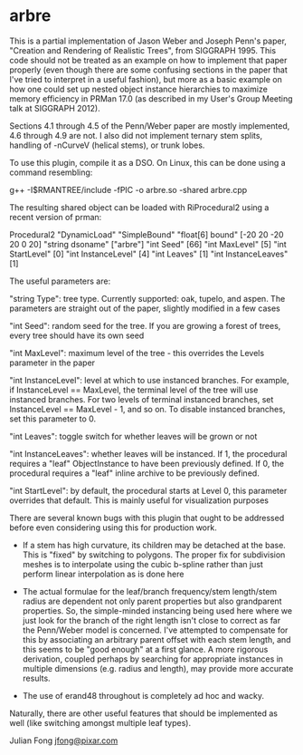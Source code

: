 # arbre
This is a partial implementation of Jason Weber and Joseph Penn's paper,
"Creation and Rendering of Realistic Trees", from SIGGRAPH 1995. This code
should not be treated as an example on how to implement that paper properly
(even though there are some confusing sections in the paper that I've tried to
interpret in a useful fashion), but more as a basic example on how one could
set up nested object instance hierarchies to maximize memory efficiency in
PRMan 17.0 (as described in my User's Group Meeting talk at SIGGRAPH 2012).

Sections 4.1 through 4.5 of the Penn/Weber paper are mostly implemented, 4.6
through 4.9 are not. I also did not implement ternary stem splits, handling of
-nCurveV (helical stems), or trunk lobes.

To use this plugin, compile it as a DSO. On Linux, this can be done
using a command resembling:

g++ -I$RMANTREE/include -fPIC -o arbre.so -shared arbre.cpp

The resulting shared object can be loaded with RiProcedural2
using a recent version of prman:

Procedural2 "DynamicLoad" "SimpleBound" "float[6] bound" [-20 20
    -20 20 0 20] "string dsoname" ["arbre"] "int Seed" [66] "int
    MaxLevel" [5] "int StartLevel" [0] "int InstanceLevel" [4] "int
    Leaves" [1] "int InstanceLeaves" [1]

The useful parameters are:

"string Type": tree type. Currently supported: oak, tupelo, and aspen.
   The parameters are straight out of the paper, slightly modified
   in a few cases

"int Seed": random seed for the tree. If you are growing a forest
   of trees, every tree should have its own seed

"int MaxLevel": maximum level of the tree - this overrides the Levels
   parameter in the paper

"int InstanceLevel": level at which to use instanced branches. For
   example, if InstanceLevel == MaxLevel, the terminal level of the
   tree will use instanced branches. For two levels of terminal instanced
   branches, set InstanceLevel == MaxLevel - 1, and so on. To disable
   instanced branches, set this parameter to 0.

"int Leaves": toggle switch for whether leaves will be grown or not

"int InstanceLeaves": whether leaves will be instanced. If 1,
   the procedural requires a "leaf" ObjectInstance to have
   been previously defined. If 0, the procedural requires a "leaf"
   inline archive to be previously defined.

"int StartLevel": by default, the procedural starts at Level 0, this
   parameter overrides that default. This is mainly useful for
   visualization purposes


There are several known bugs with this plugin that ought to be addressed
before even considering using this for production work.

- If a stem has high curvature, its children may be detached at the base. This
is "fixed" by switching to polygons. The proper fix for subdivision meshes is
to interpolate using the cubic b-spline rather than just perform linear
interpolation as is done here

- The actual formulae for the leaf/branch frequency/stem length/stem radius
are dependent not only parent properties but also grandparent properties. So,
the simple-minded instancing being used here where we just look for the branch
of the right length isn't close to correct as far the Penn/Weber model is
concerned. I've attempted to compensate for this by associating an arbitrary
parent offset with each stem length, and this seems to be "good enough" at a
first glance. A more rigorous derivation, coupled perhaps by searching for
appropriate instances in multiple dimensions (e.g. radius and length), may
provide more accurate results.

- The use of erand48 throughout is completely ad hoc and wacky.

Naturally, there are other useful features that should be implemented as well
(like switching amongst multiple leaf types).


Julian Fong <jfong@pixar.com>

